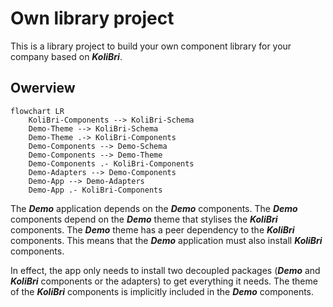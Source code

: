 # Own library project

This is a library project to build your own component library for your company based on **_KoliBri_**.

## Owerview

```mermaid
flowchart LR
    KoliBri-Components --> KoliBri-Schema
    Demo-Theme --> KoliBri-Schema
    Demo-Theme .-> KoliBri-Components
    Demo-Components --> Demo-Schema
    Demo-Components --> Demo-Theme
    Demo-Components .- KoliBri-Components
    Demo-Adapters --> Demo-Components
    Demo-App --> Demo-Adapters
    Demo-App .- KoliBri-Components
```

The **_Demo_** application depends on the **_Demo_** components. The **_Demo_** components depend on the **_Demo_** theme that stylises the **_KoliBri_** components. The **_Demo_** theme has a peer dependency to the **_KoliBri_** components. This means that the **_Demo_** application must also install **_KoliBri_** components.

In effect, the app only needs to install two decoupled packages (**_Demo_** and **_KoliBri_** components or the adapters) to get everything it needs. The theme of the **_KoliBri_** components is implicitly included in the **_Demo_** components.
